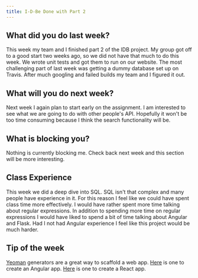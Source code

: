 ```yaml
---
title: I-D-Be Done with Part 2
---
```


## What did you do last week?  

This week my team and I finished part 2 of the IDB project. My group got off to a good start two weeks ago, so we did not have that much to do this week. We wrote unit tests and got them to run on our website. The most challenging part of last week was getting a dummy database set up on Travis. After much googling and failed builds my team and I figured it out.

## What will you do next week?  

Next week I again plan to start early on the assignment. I am interested to see what we are going to do with other people's API. Hopefully it won't be too time consuming because I think the search functionality will be.

## What is blocking you?  

Nothing is currently blocking me. Check back next week and this section will be more interesting.

## Class Experience  

This week we did a deep dive into SQL. SQL isn't that complex and many people have experience in it. For this reason I feel like we could have spent class time more effectively. I would have rather spent more time talking about regular expressions. In addition to spending more time on regular expressions I would have liked to spend a bit of time talking about Angular and Flask. Had I not had Angular experience I feel like this project would be much harder. 

## Tip of the week  

[Yeoman](http://yeoman.io/) generators are a great way to scaffold a web app. [Here](https://github.com/yeoman/generator-angular#readme) is one to create an Angular app. [Here](https://github.com/koistya/react-static-boilerplate) is one to create a React app.

